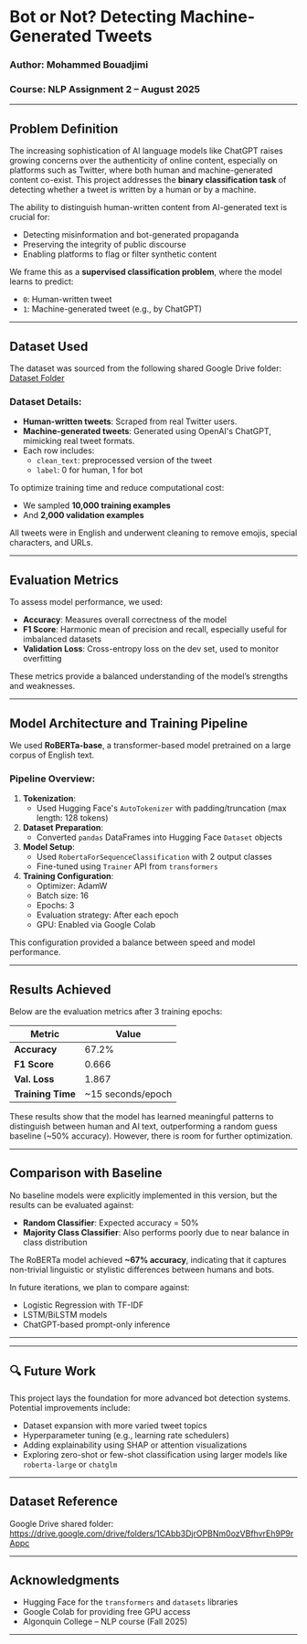 # Bot or Not? Detecting Machine-Generated Tweets

### Author: Mohammed Bouadjimi  
### Course: NLP Assignment 2 – August 2025

---

##  Problem Definition

The increasing sophistication of AI language models like ChatGPT raises growing concerns over the authenticity of online content, especially on platforms such as Twitter, where both human and machine-generated content co-exist. This project addresses the **binary classification task** of detecting whether a tweet is written by a human or by a machine.

The ability to distinguish human-written content from AI-generated text is crucial for:
- Detecting misinformation and bot-generated propaganda
- Preserving the integrity of public discourse
- Enabling platforms to flag or filter synthetic content

We frame this as a **supervised classification problem**, where the model learns to predict:
- `0`: Human-written tweet  
- `1`: Machine-generated tweet (e.g., by ChatGPT)

---

##  Dataset Used

The dataset was sourced from the following shared Google Drive folder:  
[Dataset Folder](https://drive.google.com/drive/folders/1CAbb3DjrOPBNm0ozVBfhvrEh9P9rAppc)

### Dataset Details:
- **Human-written tweets**: Scraped from real Twitter users.
- **Machine-generated tweets**: Generated using OpenAI's ChatGPT, mimicking real tweet formats.
- Each row includes:
  - `clean_text`: preprocessed version of the tweet
  - `label`: 0 for human, 1 for bot

To optimize training time and reduce computational cost:
- We sampled **10,000 training examples**
- And **2,000 validation examples**

All tweets were in English and underwent cleaning to remove emojis, special characters, and URLs.

---

##  Evaluation Metrics

To assess model performance, we used:
- **Accuracy**: Measures overall correctness of the model
- **F1 Score**: Harmonic mean of precision and recall, especially useful for imbalanced datasets
- **Validation Loss**: Cross-entropy loss on the dev set, used to monitor overfitting

These metrics provide a balanced understanding of the model’s strengths and weaknesses.

---

##  Model Architecture and Training Pipeline

We used **RoBERTa-base**, a transformer-based model pretrained on a large corpus of English text.

### Pipeline Overview:
1. **Tokenization**:
   - Used Hugging Face's `AutoTokenizer` with padding/truncation (max length: 128 tokens)
2. **Dataset Preparation**:
   - Converted `pandas` DataFrames into Hugging Face `Dataset` objects
3. **Model Setup**:
   - Used `RobertaForSequenceClassification` with 2 output classes
   - Fine-tuned using `Trainer` API from `transformers`
4. **Training Configuration**:
   - Optimizer: AdamW
   - Batch size: 16
   - Epochs: 3
   - Evaluation strategy: After each epoch
   - GPU: Enabled via Google Colab

This configuration provided a balance between speed and model performance.

---

##  Results Achieved

Below are the evaluation metrics after 3 training epochs:

| Metric            | Value        |
|-------------------|--------------|
| **Accuracy**      | 67.2%        |
| **F1 Score**      | 0.666        |
| **Val. Loss**     | 1.867        |
| **Training Time** | ~15 seconds/epoch |

These results show that the model has learned meaningful patterns to distinguish between human and AI text, outperforming a random guess baseline (~50% accuracy). However, there is room for further optimization.

---

##  Comparison with Baseline

No baseline models were explicitly implemented in this version, but the results can be evaluated against:
- **Random Classifier**: Expected accuracy = 50%
- **Majority Class Classifier**: Also performs poorly due to near balance in class distribution

The RoBERTa model achieved **~67% accuracy**, indicating that it captures non-trivial linguistic or stylistic differences between humans and bots.

In future iterations, we plan to compare against:
- Logistic Regression with TF-IDF
- LSTM/BiLSTM models
- ChatGPT-based prompt-only inference

---


---

## 🔍 Future Work

This project lays the foundation for more advanced bot detection systems. Potential improvements include:
- Dataset expansion with more varied tweet topics
- Hyperparameter tuning (e.g., learning rate schedulers)
- Adding explainability using SHAP or attention visualizations
- Exploring zero-shot or few-shot classification using larger models like `roberta-large` or `chatglm`


---

##  Dataset Reference

Google Drive shared folder:  
https://drive.google.com/drive/folders/1CAbb3DjrOPBNm0ozVBfhvrEh9P9rAppc

---

##  Acknowledgments

- Hugging Face  for the `transformers` and `datasets` libraries
- Google Colab for providing free GPU access
- Algonquin College – NLP course (Fall 2025)

---



